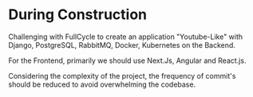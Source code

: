 # During Construction

 Challenging with FullCycle to create an application "Youtube-Like" with Django, PostgreSQL, RabbitMQ, Docker, Kubernetes on the Backend.

 For the Frontend, primarily we should use Next.Js, Angular and React.js.

 Considering the complexity of the project, the frequency of commit's should be reduced to avoid overwhelming the codebase.